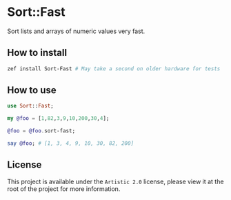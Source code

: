# Sort::Fast
Sort lists and arrays of numeric values very fast.

## How to install

```bash
zef install Sort-Fast # May take a second on older hardware for tests
```

## How to use
```raku
use Sort::Fast;

my @foo = [1,82,3,9,10,200,30,4];

@foo = @foo.sort-fast;

say @foo; # [1, 3, 4, 9, 10, 30, 82, 200]
```

## License
This project is available under the `Artistic 2.0` license, please view it at the root of the project for more information.
